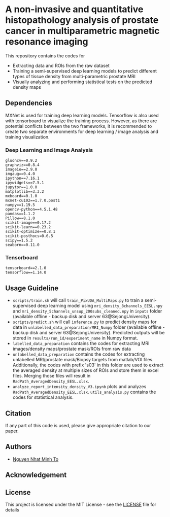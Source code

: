 # A non-invasive and quantitative histopathology analysis of prostate cancer in multiparametric magnetic resonance imaging
This repository contains the codes for 
- Extracting data and ROIs from the raw dataset
- Training a semi-supervised deep learning models to predict different types of tissue density from multi-parametric prostate MRI
- Visually analyzing and performing statistical tests on the predicted density maps

## Dependencies 
MXNet is used for training deep learning models. Tensorflow is also used with tensorboard to visualize the training process. However, as there are potential conflicts between the two frameworks, it is recommended to create two separate environments for deep learning / image analysis and training visualization.
### Deep Learning and Image Analysis
```
gluoncv==0.9.2
graphviz==0.8.4
imageio==2.9.0
imgaug==0.4.0
ipython==7.16.1
ipywidgets==7.5.1
jupytor==1.0.0
matplotlib==3.3.2
mxboard==0.1.0
mxnet-cu102==1.7.0.post1
numpy==1.19.5
opencv-python==4.5.1.48
pandas==1.1.2
Pillow==8.1.0
scikit-image==0.17.2
scikit-learn==0.23.2
scikit-optimize==0.8.1
scikit-posthocs=0.6.5
scipy==1.5.2
seaborn==0.11.0
```
### Tensorboard
```
tensorboard==2.1.0
tensorflow==1.14.0
```

## Usage Guideline

- `scripts/train.sh` will call `train_PixUDA_MultiMaps.py` to train a semi-supervised deep learning model using `mri_density_8channels_EESL.npy` and `mri_density_5channels_unsup_200subs_cleaned.npy` in `inputs` folder (available offline - backup disk and server 63@SejongUniversity).
- `scripts/predict.sh` will call `inference.py` to predict density maps for data in `unlabelled_data_preparation/MRI_Numpy` folder (available offline - backup disk and server 63@SejongUniversity). Predicted outputs will be stored in `results/run_id/experiment_name` in Numpy format.
- `labelled_data_preparation` contains the codes for extracting MRI images/density maps/prostate mask/ROIs from raw data
- `unlabelled_data_preparation` contains the codes for extracting unlabelled MRI/prostate mask/Biopsy targets from matlab/VOI files. Additionally, the codes with prefix 's03' in this folder are used to extract the averaged density at multiple sizes of ROIs and store them in excel files. Merging those files will result in `RadPath_AveragedDensity_EESL.xlsx`.
- `analyze_report_intensity_density_V3.ipynb` plots and analyzes `RadPath_AveragedDensity_EESL.xlsx`. `utils_analysis.py` contains the codes for statistical analysis.

## Citation

If any part of this code is used, please give appropriate citation to our paper.

## Authors

* [Nguyen Nhat Minh To](https://github.com/minhto2802)

## Acknowledgement

## License

This project is licensed under the MIT License - see the [LICENSE](LICENSE.md) file for details
